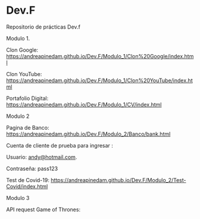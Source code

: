 # Dev.F
Repositorio de prácticas Dev.f 

Modulo 1. 

Clon Google: https://andreapinedam.github.io/Dev.F/Modulo_1/Clon%20Google/index.html

Clon YouTube: https://andreapinedam.github.io/Dev.F/Modulo_1/Clon%20YouTube/index.html

Portafolio Digital: https://andreapinedam.github.io/Dev.F/Modulo_1/CV/index.html

Modulo 2

Pagina de Banco: https://andreapinedam.github.io/Dev.F/Modulo_2/Banco/bank.html 

Cuenta de cliente de prueba para ingresar :

Usuario: andy@hotmail.com. 

Contraseña: pass123

Test de Covid-19: https://andreapinedam.github.io/Dev.F/Modulo_2/Test-Covid/index.html

Modulo 3

API request Game of Thrones: 
